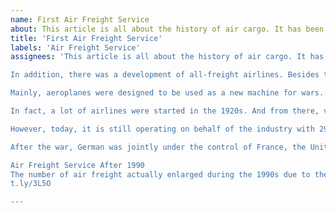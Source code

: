 ```yaml
---
name: First Air Freight Service
about: This article is all about the history of air cargo. It has been covered the various aspects of the history of shipping, railroads, and truck.
title: 'First Air Freight Service'
labels: 'Air Freight Service'
assignees: 'This article is all about the history of air cargo. It has been covered the various aspects of the history of shipping, railroads, and trucking. We all know that it is the Wright brothers, namely Orville and Wilbur Wright, who invented and flew the first aeroplane on December 17, 1903. Since then, air travel has taken place in the world of history. Today, airplanes allow quick travel for millions of people every day across the world. Also, millions of packages have been shipped using air freight daily and then developed rockets to the start of man’s exploration of space.

In addition, there was a development of all-freight airlines. Besides the advances in the strongest US economy and aircraft in decades, it is quite complicated for businessmen to start air freight companies due to opposition from the established passenger carriers. It was believed by the executives of the passenger airlines that all-freight airlines would undermine the commercial aviation sector by providing irregular services and lower rates. The passenger-focused airlines were of small all-cargo operations such as Slick Airways, California Eastern, Flying Tiger, and more. Fortunately, all of these all-cargo airlines got permission to operate by CAB in August 1949.

Mainly, aeroplanes were designed to be used as a new machine for wars. After World War I, the pilots of America and other aviation fanatics used to keep aeroplanes to make them feasible commercially. They were aiming to convince the U.S. businesses and military as well to assist in enlarging the nascent aircraft industry of the country. American Railway Express used to carry 1,100 pounds of cargo in 1919 right from Washington D.C. to Chicago. During World War I, a bomber was utilized for the flight, and it has been forced to land the flight in Ohio due to a frozen radiator. However, the company carried on with the airfreight experiment.

In fact, a lot of airlines were started in the 1920s. And from there, various flew freight progressed as the decade. After 100 years, their freight was often merchandise or mechanical parts that were required quickly. In most of the decades, the air freight was mainly a novelty. In 1919, the International Air Traffic Association was established and this year was the year of first international scheduled air service of the world. Its successors were established prior to the end of World War II. The IATA (International Air Transport Association) was created using 57 airlines at a conference conducted in Havana on April 19, 1945.

However, today, it is still operating on behalf of the industry with 290 member airlines, especially major carriers that represents 117 nations. With the use of technology made during World War II and a large amount of aircraft from different air forces, the industry of airfreight developed in the post-war years. The commercial airlines shifted to the sector aggressively. Furthermore, companies were started by dedicating to all freight airlines. No matter what, it was a huge event in post-war Europe that exhibited the ability to utilize aircraft to move freight. Also, the Berlin Airlift triggered public interest in air freight that never had done anything else in a similar way.

After the war, German was jointly under the control of France, the United Kingdom, the U.S., and the USSR. The country has been classified into zones authorized by those four powers. Berlin city was even divided into the same sectors. One of the first huge international crises of the Cold War was the Berlin Blockade occurred on June 24, 1948, till May 12, 1949. As the Soviet Union blocked the Allies’ railway, canal, and road access of Berlin, an airlift was the only feasible approach to have increasingly urgent deliveries of coal, food, and other supplies to West Berlin, of course.

Air Freight Service After 1990
The number of air freight actually enlarged during the 1990s due to the rise of UPS, FedEx, and their competitors in express parcel delivery. Moreover, technology even formed higher traffic in this stream. All credit goes to the internet that can track real-time flight data with increased visibility within the industry of  Air Freight  Australia . It was the growth of global e-commerce that fueled the growth of air cargo and air freight service as well. Nowadays, transferring goods from one place to another has become a business practice. In the past decade, the blast of e-commerce has made the establishment of air freight even more central to the world economy.
t.ly/3L5O 

---
```



